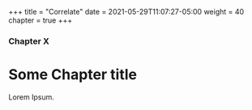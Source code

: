 +++
title = "Correlate"
date = 2021-05-29T11:07:27-05:00
weight = 40
chapter = true
+++

### Chapter X

# Some Chapter title

Lorem Ipsum.